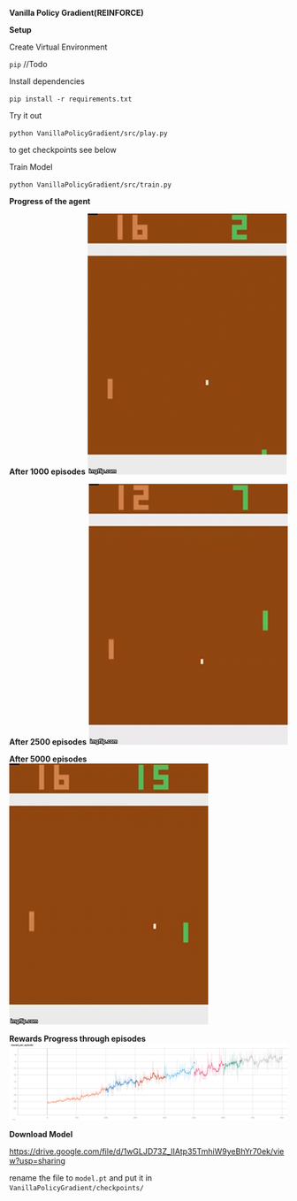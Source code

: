**Vanilla Policy Gradient(REINFORCE)**

**Setup**

Create Virtual Environment

`pip` //Todo

Install dependencies

`pip install -r requirements.txt`

Try it out

`python VanillaPolicyGradient/src/play.py`

 to get checkpoints see below

Train Model

`python VanillaPolicyGradient/src/train.py`

**Progress of the agent**

**__After 1000 episodes__**
![](results/1000ep.gif)


**__After 2500 episodes__**
![](results/2500ep.gif)


**__After 5000 episodes__**
![](results/5000ep.gif)

**Rewards Progress through episodes**
![](results/rewards.png)

**Download Model**

https://drive.google.com/file/d/1wGLJD73Z_IIAtp35TmhiW9yeBhYr70ek/view?usp=sharing

rename the file to `model.pt` and put it in `VanillaPolicyGradient/checkpoints/`